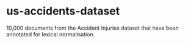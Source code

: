 # us-accidents-dataset
10,000 documents from the Accident Injuries dataset that have been annotated for lexical normalisation.
